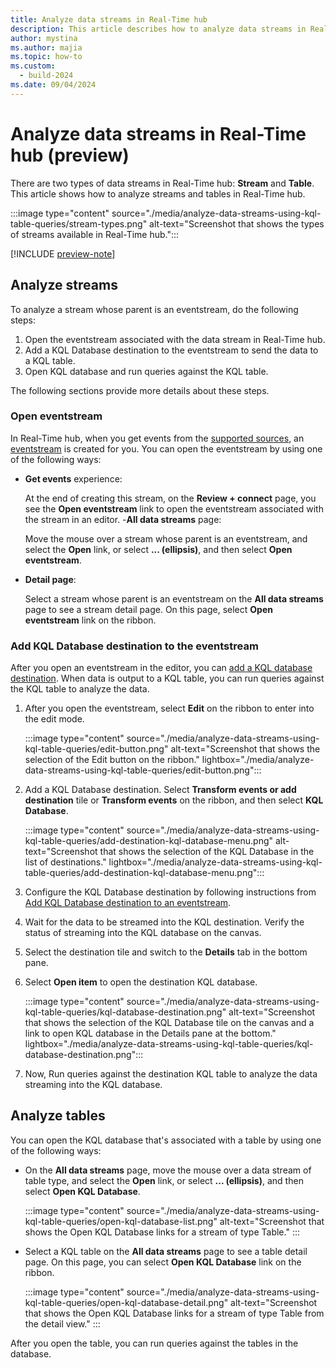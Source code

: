 ```yaml
---
title: Analyze data streams in Real-Time hub
description: This article describes how to analyze data streams in Real-Time hub. Process using transformations in eventstreams, add KQL destination to send it to a KQL table and analyze it.
author: mystina
ms.author: majia
ms.topic: how-to
ms.custom:
  - build-2024
ms.date: 09/04/2024
---
```


# Analyze data streams in Real-Time hub (preview)
There are two types of data streams in Real-Time hub: **Stream** and **Table**. This article shows how to analyze streams and tables in Real-Time hub.

:::image type="content" source="./media/analyze-data-streams-using-kql-table-queries/stream-types.png" alt-text="Screenshot that shows the types of streams available in Real-Time hub.":::

[!INCLUDE [preview-note](./includes/preview-note.md)]

## Analyze streams
To analyze a stream whose parent is an eventstream, do the following steps:

1. Open the eventstream associated with the data stream in Real-Time hub.
1. Add a KQL Database destination to the eventstream to send the data to a KQL table. 
1. Open KQL database and run queries against the KQL table. 

The following sections provide more details about these steps.

### Open eventstream
In Real-Time hub, when you get events from the [supported sources](supported-sources.md), an [eventstream](../real-time-intelligence/event-streams/overview.md) is created for you. You can open the eventstream by using one of the following ways: 

- **Get events** experience:

    At the end of creating this stream, on the **Review + connect** page, you see the **Open eventstream** link to open the eventstream associated with the stream in an editor.
-**All data streams** page:

    Move the mouse over a stream whose parent is an eventstream, and select the **Open** link, or select **... (ellipsis)**, and then select **Open eventstream**.
- **Detail page**:

    Select a stream whose parent is an eventstream on the **All data streams** page to see a stream detail page. On this page, select **Open eventstream** link on the ribbon.  

### Add KQL Database destination to the eventstream

After you open an eventstream in the editor, you can [add a KQL database destination](../real-time-intelligence/event-streams/add-destination-kql-database.md). When data is output to a KQL table, you can run queries against the KQL table to analyze the data.

1. After you open the eventstream, select **Edit** on the ribbon to enter into the edit mode. 

    :::image type="content" source="./media/analyze-data-streams-using-kql-table-queries/edit-button.png" alt-text="Screenshot that shows the selection of the Edit button on the ribbon." lightbox="./media/analyze-data-streams-using-kql-table-queries/edit-button.png":::   
1. Add a KQL Database destination. Select **Transform events or add destination** tile or **Transform events** on the ribbon, and then select **KQL Database**.

    :::image type="content" source="./media/analyze-data-streams-using-kql-table-queries/add-destination-kql-database-menu.png" alt-text="Screenshot that shows the selection of the KQL Database in the list of destinations." lightbox="./media/analyze-data-streams-using-kql-table-queries/add-destination-kql-database-menu.png":::   
1. Configure the KQL Database destination by following instructions from [Add KQL Database destination to an eventstream](../real-time-intelligence/event-streams/add-destination-kql-database.md).
1. Wait for the data to be streamed into the KQL destination. Verify the status of streaming into the KQL database on the canvas.
1. Select the destination tile and switch to the **Details** tab in the bottom pane.
1. Select **Open item** to open the destination KQL database.

    :::image type="content" source="./media/analyze-data-streams-using-kql-table-queries/kql-database-destination.png" alt-text="Screenshot that shows the selection of the KQL Database tile on the canvas and a link to open KQL database in the Details pane at the bottom." lightbox="./media/analyze-data-streams-using-kql-table-queries/kql-database-destination.png":::   
1. Now, Run queries against the destination KQL table to analyze the data streaming into the KQL database.

## Analyze tables

You can open the KQL database that's associated with a table by using one of the following ways: 

- On the **All data streams** page, move the mouse over a data stream of table type, and select the **Open** link, or select **... (ellipsis)**, and then select **Open KQL Database**. 

    :::image type="content" source="./media/analyze-data-streams-using-kql-table-queries/open-kql-database-list.png" alt-text="Screenshot that shows the Open KQL Database links for a stream of type Table." :::   
- Select a KQL table on the **All data streams** page to see a table detail page. On this page, you can select **Open KQL Database** link on the ribbon. 

    :::image type="content" source="./media/analyze-data-streams-using-kql-table-queries/open-kql-database-detail.png" alt-text="Screenshot that shows the Open KQL Database links for a stream of type Table from the detail view." :::   

After you open the table, you can run queries against the tables in the database. 
